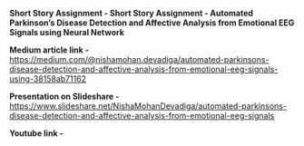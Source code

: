 **Short Story Assignment - Short Story Assignment - Automated Parkinson’s Disease Detection and Affective Analysis from Emotional EEG Signals using Neural Network**


**Medium article link -** https://medium.com/@nishamohan.devadiga/automated-parkinsons-disease-detection-and-affective-analysis-from-emotional-eeg-signals-using-38158ab71162

**Presentation on Slideshare -** https://www.slideshare.net/NishaMohanDevadiga/automated-parkinsons-disease-detection-and-affective-analysis-from-emotional-eeg-signals

**Youtube link -**
